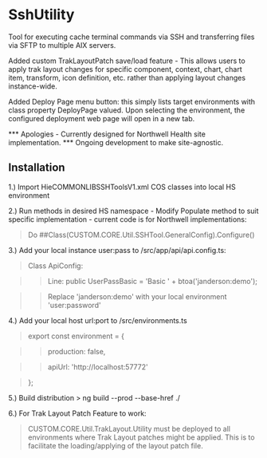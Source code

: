 # SshUtility
Tool for executing cache terminal commands via SSH and transferring files via SFTP to multiple AIX servers.

Added custom TrakLayoutPatch save/load feature - This allows users to apply trak layout changes for specific component, context, chart, chart item, transform, icon definition, etc. rather than applying layout changes instance-wide.

Added Deploy Page menu button: this simply lists target environments with class property DeployPage valued. Upon selecting the environment, the configured deployment web page will open in a new tab.

*** Apologies - Currently designed for Northwell Health site implementation.
***             Ongoing development to make site-agnostic. 

## Installation
1.) Import HieCOMMONLIBSSHToolsV1.xml COS classes into local HS environment

2.) Run methods in desired HS namespace - Modify Populate method to suit specific implementation - current code is for Northwell implementations: 
  > Do ##Class(CUSTOM.CORE.Util.SSHTool.GeneralConfig).Configure() 

3.) Add your local instance user:pass to /src/app/api/api.config.ts:
  > Class ApiConfig:
  
  > > Line: public UserPassBasic = 'Basic ' + btoa('janderson:demo');
  
  > > Replace 'janderson:demo' with your local environment 'user:password'

4.) Add your local host url:port to /src/environments.ts
  > export const environment = {
  
  > > production: false,
  
  > > apiUrl: 'http://localhost:57772'
  
  > };

5.) Build distribution
	>  ng build --prod --base-href ./
	
6.) For Trak Layout Patch Feature to work:
  > CUSTOM.CORE.Util.TrakLayout.Utility must be deployed to all environments where Trak Layout patches might be applied. This is to facilitate the loading/applying of the layout patch file.   

